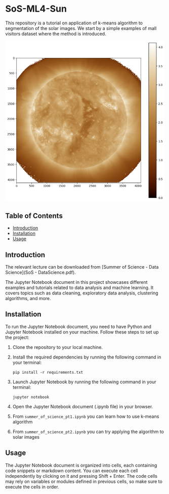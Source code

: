 # SoS-ML4-Sun

This repository is a tutorial on application of k-means algorithm to segmentation of the solar images. We start by a simple examples of mall visitors dataset where the method is introduced. 

![solar_image.png](solar_image.png)

## Table of Contents

- [Introduction](#introduction)
- [Installation](#installation)
- [Usage](#usage)

## Introduction

The relevant lecture can be downloaded from [Summer of Science - Data Science](SoS - DataScience.pdf).

The Jupyter Notebook document in this project showcases different examples and tutorials related to data analysis and machine learning. It covers topics such as data cleaning, exploratory data analysis, clustering algorithms, and more.

## Installation

To run the Jupyter Notebook document, you need to have Python and Jupyter Notebook installed on your machine. Follow these steps to set up the project:

1. Clone the repository to your local machine.
2. Install the required dependencies by running the following command in your terminal:
    ```
    pip install -r requirements.txt
    ```
3. Launch Jupyter Notebook by running the following command in your terminal:
    ```
    jupyter notebook
    ```
4. Open the Jupyter Notebook document (.ipynb file) in your browser.

5. From `summer_of_science_pt1.ipynb` you can learn how to use k-means algorithm

6. From `summer_of_science_pt2.ipynb` you can try applying the algorithm to solar images

## Usage

The Jupyter Notebook document is organized into cells, each containing code snippets or markdown content. You can execute each cell independently by clicking on it and pressing Shift + Enter. The code cells may rely on variables or modules defined in previous cells, so make sure to execute the cells in order.
